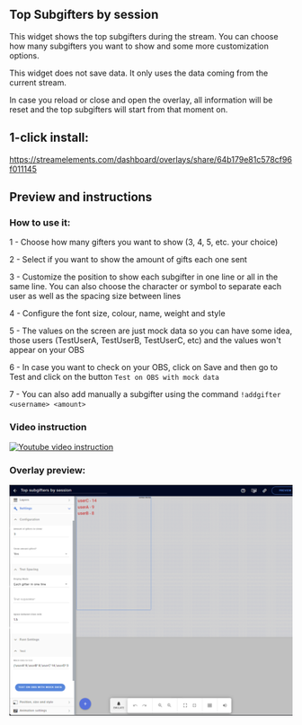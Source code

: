 <h2 id="widget-name" class="widget-name">Top Subgifters by session</h2>
<p id="description" class="description">This widget shows the top subgifters during the stream. You can choose how many subgifters you want to show and some more customization options.</p>
<p>This widget does not save data. It only uses the data coming from the current stream. </p>
<p>In case you reload or close and open the overlay, all information will be reset and the top subgifters will start from that moment on.</p>
<h2>1-click install:</h2>
<p><a href="https://streamelements.com/dashboard/overlays/share/64b179e81c578cf96f011145">https://streamelements.com/dashboard/overlays/share/64b179e81c578cf96f011145</a></p>
<h2>Preview and instructions</h2>
<h3>How to use it:</h3>
<p>1 - Choose how many gifters you want to show (3, 4, 5, etc. your choice)</p>
<p>2 - Select if you want to show the amount of gifts each one sent</p>
<p>3 - Customize the position to show each subgifter in one line or all in the same line. You can also choose the character or symbol to separate each user as well as the spacing size between lines</p>
<p>4 - Configure the font size, colour, name, weight and style</p>
<p>5 - The values on the screen are just mock data so you can have some idea, those users (TestUserA, TestUserB, TestUserC, etc) and the values won&#39;t appear on your OBS</p>
<p>6 - In case you want to check on your OBS, click on Save and then go to Test and click on the button <code>Test on OBS with mock data</code></p>
<p>7 - You can also add manually a subgifter using the command <code>!addgifter &lt;username&gt; &lt;amount&gt;</code></p>
<h3>Video instruction</h3>
<p><a href="http://www.youtube.com/watch?v=8lXQ3WC49Pc" title="Streamelements widget - Top Subgifters by session"><img src="https://i.imgur.com/ZH8SjHl.png" alt="Youtube video instruction"></a></p>
<h3>Overlay preview:</h3>
<p><img src="https://raw.githubusercontent.com/c4ldas/streamelements-widgets/main/top-subgifters-by-session/widget.png" alt="Overlay Preview"></p>
